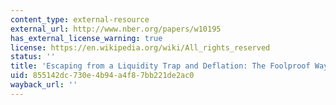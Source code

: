 ```yaml
---
content_type: external-resource
external_url: http://www.nber.org/papers/w10195
has_external_license_warning: true
license: https://en.wikipedia.org/wiki/All_rights_reserved
status: ''
title: 'Escaping from a Liquidity Trap and Deflation: The Foolproof Way and Others'
uid: 855142dc-730e-4b94-a4f8-7bb221de2ac0
wayback_url: ''
---
```

